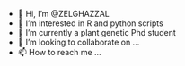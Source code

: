 - 👋 Hi, I’m @ZELGHAZZAL
- 👀 I’m interested in R and python scripts
- 🌱 I’m currently a plant genetic Phd student 
- 💞️ I’m looking to collaborate on ...
- 📫 How to reach me ...

<!---
ZELGHAZZAL/ZELGHAZZAL is a ✨ special ✨ repository because its `README.md` (this file) appears on your GitHub profile.
You can click the Preview link to take a look at your changes.
--->
